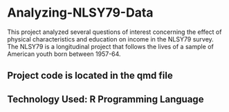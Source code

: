 # Analyzing-NLSY79-Data
This project analyzed several questions of interest concerning the effect of physical characteristics and education on income in the NLSY79 survey. The NLSY79 is a longitudinal project that follows the lives of a sample of American youth born between 1957-64.

## Project code is located in the qmd file
## Technology Used: R Programming Language
